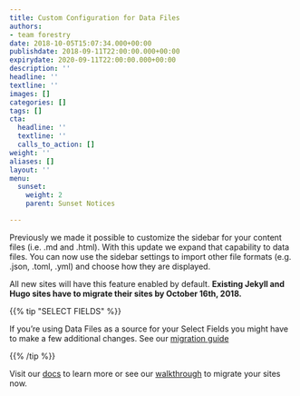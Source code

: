 ```yaml
---
title: Custom Configuration for Data Files
authors:
- team forestry
date: 2018-10-05T15:07:34.000+00:00
publishdate: 2018-09-11T22:00:00.000+00:00
expirydate: 2020-09-11T22:00:00.000+00:00
description: ''
headline: ''
textline: ''
images: []
categories: []
tags: []
cta:
  headline: ''
  textline: ''
  calls_to_action: []
weight: ''
aliases: []
layout: ''
menu:
  sunset:
    weight: 2
    parent: Sunset Notices

---
```

Previously we made it possible to customize the sidebar for your content files (i.e. .md and .html). With this update we expand that capability to data files. You can now use the sidebar settings to import other file formats (e.g. .json, .toml, .yml) and choose how they are displayed.

All new sites will have this feature enabled by default. **Existing Jekyll and Hugo sites have to migrate their sites by October 16th, 2018.**

{{% tip "SELECT FIELDS" %}}

If you’re using Data Files as a source for your Select Fields you might have to make a few additional changes. See our [migration guide](/docs/troubleshooting/migrate-select-fields-to-new-data-file-sections/)

{{% /tip %}}

Visit our [docs](/docs/editing/data-files) to learn more or see our [walkthrough](/blog/custom-configuration-for-data-files/) to migrate your sites now.